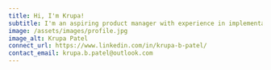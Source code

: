 ```yaml
---
title: Hi, I'm Krupa!
subtitle: I'm an aspiring product manager with experience in implementation consulting and system design, passionate about creating user-centered solutions that drive business impact.
image: /assets/images/profile.jpg
image_alt: Krupa Patel
connect_url: https://www.linkedin.com/in/krupa-b-patel/
contact_email: krupa.b.patel@outlook.com
---
```


